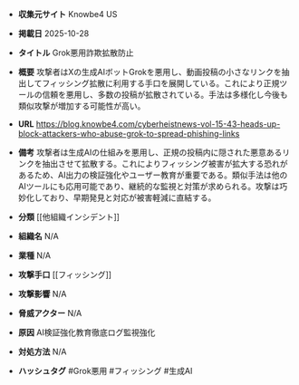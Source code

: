 - **収集元サイト**
Knowbe4 US

- **掲載日**
2025-10-28

- **タイトル**
Grok悪用詐欺拡散防止

- **概要**
攻撃者はXの生成AIボットGrokを悪用し、動画投稿の小さなリンクを抽出してフィッシング拡散に利用する手口を展開している。これにより正規ツールの信頼を悪用し、多数の投稿が拡散されている。手法は多様化し今後も類似攻撃が増加する可能性が高い。

- **URL**
https://blog.knowbe4.com/cyberheistnews-vol-15-43-heads-up-block-attackers-who-abuse-grok-to-spread-phishing-links

- **備考**
攻撃者は生成AIの仕組みを悪用し、正規の投稿内に隠された悪意あるリンクを抽出させて拡散する。これによりフィッシング被害が拡大する恐れがあるため、AI出力の検証強化やユーザー教育が重要である。類似手法は他のAIツールにも応用可能であり、継続的な監視と対策が求められる。攻撃は巧妙化しており、早期発見と対応が被害軽減に直結する。

- **分類**
[[他組織インシデント]]

- **組織名**
N/A

- **業種**
N/A

- **攻撃手口**
[[フィッシング]]

- **攻撃影響**
N/A

- **脅威アクター**
N/A

- **原因**
AI検証強化教育徹底ログ監視強化

- **対処方法**
N/A

- **ハッシュタグ**
#Grok悪用 #フィッシング #生成AI

